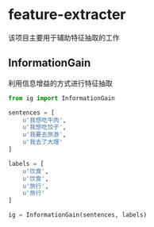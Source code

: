 # feature-extracter
该项目主要用于辅助特征抽取的工作

## InformationGain
利用信息增益的方式进行特征抽取

```python
from ig import InformationGain

sentences = [
    u'我想吃牛肉',
    u'我想吃饺子',
    u'我要去旅游',
    u'我去了大理'
]

labels = [
    u'饮食',
    u'饮食',
    u'旅行',
    u'旅行'
]

ig = InformationGain(sentences, labels)

```